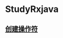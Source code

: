 # StudyRxjava
## [创建操作符](https://github.com/Thor-jelly/StudyRxjava/blob/master/%E5%88%9B%E5%BB%BA%E6%93%8D%E4%BD%9C%E7%AC%A6.md)
